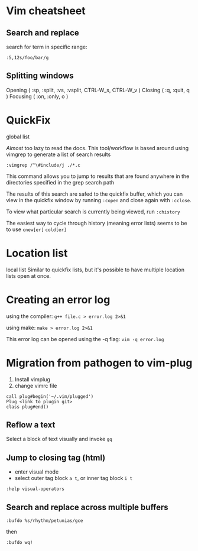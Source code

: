 Vim cheatsheet
==============================================================================

## Search and replace

search for term in specific range: 

`:5,12s/foo/bar/g`


## Splitting windows

Opening ( :sp, :split, :vs, :vsplit, CTRL-W_s, CTRL-W_v )
Closing ( :q, :quit, <Leader>q )
Focusing ( :on, :only, <Leader>o )


# QuickFix
global list 

*Almost* too lazy to read the docs. This tool/workflow is based around using
vimgrep to generate a list of search results

```
:vimgrep /^\#include/j ./*.c 
```
This command allows you to jump to results that are found anywhere in the
directories specified in the grep search path

The results of this search are safed to the quickfix buffer, which you can 
view in the quickfix window by running `:copen` and close again with `:cclose`.

To view what particular search is currently being viewed, run `:chistory`

The easiest way to cycle through history (meaning error lists) seems to be to
use `cnew[er]` `cold[er]`


# Location list
local list
Similar to quickfix lists, but it's possible to have multiple location  lists
open at once. 


# Creating an error log

using the compiler: 
`g++ file.c > error.log 2>&1`

using make:
`make > error.log 2>&1`


This error log can be opened using the -q flag:
`vim -q error.log`


# Migration from pathogen to vim-plug

1. Install vimplug
2. change vimrc file 
```
call plug#begin('~/.vim/plugged')
Plug <link to plugin git>
class plug#end()
```

## Reflow a text 

Select a block of text visually and invoke `gq`


## Jump to closing tag (html)

+ enter visual mode
+ select outer tag block `a t`, or inner tag block `i t`

`:help visual-operators`


## Search and replace across multiple buffers

```
:bufdo %s/rhythm/petunias/gce
```

then 

```
:bufdo wq!
```
